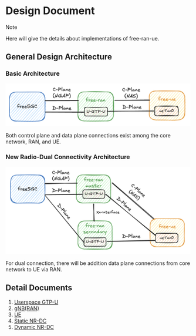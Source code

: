 # Design Document

> [!Note]
> Here will give the details about implementations of free-ran-ue.

## General Design Architecture

### Basic Architecture

![free-ran-ue-architecture](../image/free-ran-ue-architecture.png)

Both control plane and data plane connections exist among the core network, RAN, and UE.

### New Radio-Dual Connectivity Architecture

![free-ran-ue-architecture-dc](../image/free-ran-ue-architecture-dc.png)

For dual connection, there will be addition data plane connections from core network to UE via RAN.

## Detail Documents

1. [Userspace GTP-U](01-userspace-gtp-u.md)
2. [gNB(RAN)](02-gnb.md)
3. [UE](03-ue.md)
4. [Static NR-DC](04-static-nr-dc.md)
5. [Dynamic NR-DC](05-dynamic-nr-dc.md)
